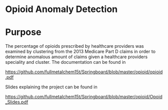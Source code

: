 ﻿# Opioid Anomaly Detection

# Purpose

The percentage of opioids prescribed by healthcare providers was examined by clustering  from the 2013 Medicare Part D claims
in order to determine anomalous amount of claims given a healthcare providers speciality and cluster.
 The documentation can be found in

https://github.com/fullmetalchem15t/Springboard/blob/master/opioid/opioid.pdf

Slides explaining the project can be found in

https://github.com/fullmetalchem15t/Springboard/blob/master/opioid/Opoid_Slides.pdf


